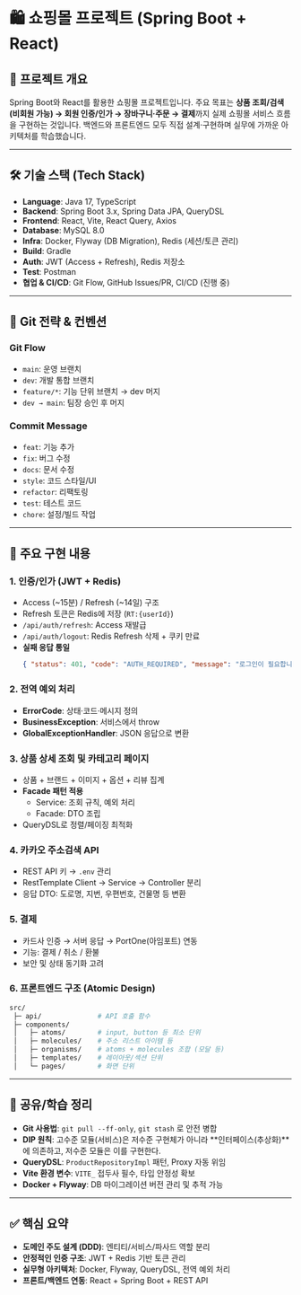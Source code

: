# 🛍️ 쇼핑몰 프로젝트 (Spring Boot + React)

## 🚀 프로젝트 개요
Spring Boot와 React를 활용한 쇼핑몰 프로젝트입니다.
주요 목표는 **상품 조회/검색(비회원 가능) → 회원 인증/인가 → 장바구니·주문 → 결제**까지 실제 쇼핑몰 서비스 흐름을 구현하는 것입니다.
백엔드와 프론트엔드 모두 직접 설계·구현하며 실무에 가까운 아키텍처를 학습했습니다.

---

## 🛠️ 기술 스택 (Tech Stack)

- **Language**: Java 17, TypeScript
- **Backend**: Spring Boot 3.x, Spring Data JPA, QueryDSL
- **Frontend**: React, Vite, React Query, Axios
- **Database**: MySQL 8.0
- **Infra**: Docker, Flyway (DB Migration), Redis (세션/토큰 관리)
- **Build**: Gradle
- **Auth**: JWT (Access + Refresh), Redis 저장소
- **Test**: Postman
- **협업 & CI/CD**: Git Flow, GitHub Issues/PR, CI/CD (진행 중)

---

## 📂 Git 전략 & 컨벤션

### Git Flow
- `main`: 운영 브랜치
- `dev`: 개발 통합 브랜치
- `feature/*`: 기능 단위 브랜치 → dev 머지
- `dev → main`: 팀장 승인 후 머지

### Commit Message
- `feat`: 기능 추가
- `fix`: 버그 수정
- `docs`: 문서 수정
- `style`: 코드 스타일/UI
- `refactor`: 리팩토링
- `test`: 테스트 코드
- `chore`: 설정/빌드 작업

---

## 📌 주요 구현 내용

### 1. 인증/인가 (JWT + Redis)
- Access (~15분) / Refresh (~14일) 구조
- Refresh 토큰은 Redis에 저장 (`RT:{userId}`)
- `/api/auth/refresh`: Access 재발급
- `/api/auth/logout`: Redis Refresh 삭제 + 쿠키 만료
- **실패 응답 통일**
  ```json
  { "status": 401, "code": "AUTH_REQUIRED", "message": "로그인이 필요합니다." }
  ```

### 2. 전역 예외 처리
- **ErrorCode**: 상태·코드·메시지 정의
- **BusinessException**: 서비스에서 throw
- **GlobalExceptionHandler**: JSON 응답으로 변환

### 3. 상품 상세 조회 및 카테고리 페이지
- 상품 + 브랜드 + 이미지 + 옵션 + 리뷰 집계
- **Facade 패턴 적용**
  - Service: 조회 규칙, 예외 처리
  - Facade: DTO 조립
- QueryDSL로 정렬/페이징 최적화

### 4. 카카오 주소검색 API
- REST API 키 → `.env` 관리
- RestTemplate Client → Service → Controller 분리
- 응답 DTO: 도로명, 지번, 우편번호, 건물명 등 변환

### 5. 결제
- 카드사 인증 → 서버 응답 → PortOne(아임포트) 연동
- 기능: 결제 / 취소 / 환불
- 보안 및 상태 동기화 고려

### 6. 프론트엔드 구조 (Atomic Design)

```bash
src/
 ├─ api/              # API 호출 함수
 ├─ components/
 │   ├─ atoms/        # input, button 등 최소 단위
 │   ├─ molecules/    # 주소 리스트 아이템 등
 │   ├─ organisms/    # atoms + molecules 조합 (모달 등)
 │   ├─ templates/    # 레이아웃/섹션 단위
 │   └─ pages/        # 화면 단위

```

---

## 📑 공유/학습 정리
- **Git 사용법**: `git pull --ff-only`, `git stash` 로 안전 병합
- **DIP 원칙**: 고수준 모듈(서비스)은 저수준 구현체가 아니라 **인터페이스(추상화)**에 의존하고, 저수준 모듈은 이를 구현한다.
- **QueryDSL**: `ProductRepositoryImpl` 패턴, Proxy 자동 위임
- **Vite 환경 변수**: `VITE_` 접두사 필수, 타입 안정성 확보
- **Docker + Flyway**: DB 마이그레이션 버전 관리 및 추적 가능

---

## ✅ 핵심 요약
- **도메인 주도 설계 (DDD)**: 엔티티/서비스/파사드 역할 분리
- **안정적인 인증 구조**: JWT + Redis 기반 토큰 관리
- **실무형 아키텍처**: Docker, Flyway, QueryDSL, 전역 예외 처리
- **프론트/백엔드 연동**: React + Spring Boot + REST API
